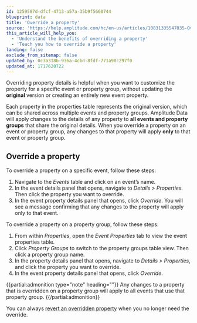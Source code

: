 ```yaml
---
id: 1259587d-dfcf-4713-a57a-35b9f5660744
blueprint: data
title: 'Override a property'
source: 'https://help.amplitude.com/hc/en-us/articles/10831335547035-Override-a-property'
this_article_will_help_you:
  - 'Understand the benefits of overriding a property'
  - 'Teach you how to override a property'
landing: false
exclude_from_sitemap: false
updated_by: 0c3a318b-936a-4cbd-8fdf-771a90c297f0
updated_at: 1717620722
---
```

Overriding property details is helpful when you want to customize the property for a specific event or property group, without updating the **original** version or creating an entirely new event property. 

Each property in the properties table represents the original version, which can be shared across multiple events and property groups. Amplitude Data will apply changes to the details of any property to **all events and property groups** that share the original details. When you override a property on an event or property group, any changes to that property will apply **only** to that event or property group.

## Override a property

To override a property on a specific event, follow these steps:

1. Navigate to the *Events* table and click on an event’s name.
2. In the event details panel that opens, navigate to *Details > Properties.* Then click the property you want to override.
3. In the event property details panel that opens, click *Override*. You will see a message confirming that any changes to the property will apply only to that event.

To override a property on a property group, follow these steps:

1. From within *Properties*, open the *Event Properties* tab to view the event properties table.
2. Click *Property Groups* to switch to the property groups table view. Then click a property group name.
3. In the property details panel that opens, navigate to *Details > Properties*, and click the property you want to override.
4. In the event property details panel that opens, click *Override*.

{{partial:admonition type="note" heading=""}}
Any changes to a property that is overridden on a property group will apply to all events that use that property group.
{{/partial:admonition}}

You can always [revert an overridden property](/data/override-property) when you no longer need the override.